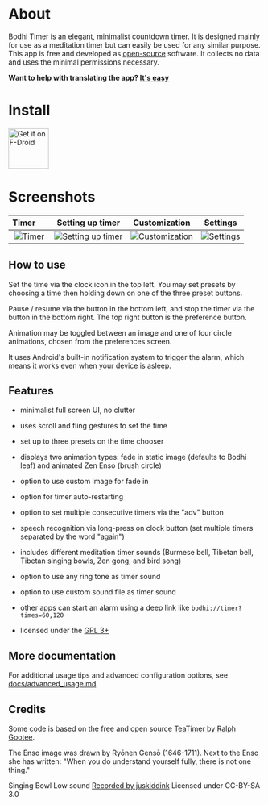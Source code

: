 # About
Bodhi Timer is an elegant, minimalist countdown timer.
It is designed mainly for use as a meditation timer but can easily be used for any similar purpose.
This app is free and developed as [open-source](https://github.com/yuttadhammo/BodhiTimer) software. 
It collects no data and uses the minimal permissions necessary.

**Want to help with translating the app? [It's easy](https://www.transifex.com/bodhi-timer/bodhi-timer-app/)**

# Install
[<img src="https://f-droid.org/badge/get-it-on.png" alt="Get it on F-Droid" height="80">](https://f-droid.org/en/packages/org.yuttadhammo.BodhiTimer/)

# Screenshots

| Timer&nbsp; &nbsp; &nbsp;  | Setting up timer | Customization | Settings |
| :--: | :--: | :--: | :--: |
| ![Timer](/fastlane/metadata/android/en-US/images/phoneScreenshots/1_en-US.png) | ![Setting up timer](/fastlane/metadata/android/en-US/images/phoneScreenshots/2_en-US.png) | ![Customization](/fastlane/metadata/android/en-US/images/phoneScreenshots/3_en-US.png) | ![Settings](/fastlane/metadata/android/en-US/images/phoneScreenshots/4_en-US.png) | 

## How to use

Set the time via the clock icon in the top left.  You may set presets by choosing a time then holding down on one of the three preset buttons.

Pause / resume via the button in the bottom left, and stop the timer via the button in the bottom right.  The top right button is the preference button.

Animation may be toggled between an image and one of four circle animations, chosen from the preferences screen.

It uses Android's built-in notification system to trigger the alarm, which means it works even when your device is asleep.

## Features

- minimalist full screen UI, no clutter
- uses scroll and fling gestures to set the time
- set up to three presets on the time chooser

- displays two animation types: fade in static image (defaults to Bodhi leaf) and animated Zen Enso (brush circle)
- option to use custom image for fade in

- option for timer auto-restarting
- option to set multiple consecutive timers via the "adv" button
- speech recognition via long-press on clock button (set multiple timers separated by the word "again")

- includes different meditation timer sounds (Burmese bell, Tibetan bell, Tibetan singing bowls, Zen gong, and bird song)
- option to use any ring tone as timer sound
- option to use custom sound file as timer sound
- other apps can start an alarm using a deep link like `bodhi://timer?times=60,120`

- licensed under the [GPL 3+](https://www.gnu.org/licenses/gpl.html)

## More documentation

For additional usage tips and advanced configuration options, see [docs/advanced_usage.md](docs/advanced_usage.md).

## Credits

Some code is based on the free and open source [TeaTimer by Ralph Gootee](https://play.google.com/store/apps/details?id=goo.TeaTimer).

The Enso image was drawn by Ryōnen Gensō (1646-1711).
Next to the Enso she has written:
"When you do understand yourself fully,
there is not one thing."

Singing Bowl Low sound
[Recorded by juskiddink](https://freesound.org/people/juskiddink/sounds/122647/)
Licensed under CC-BY-SA 3.0


<!-- Regenerate: pandoc -f gfm -t html -o fastlane/metadata/android/en-US/full_description.txt README.md -->
